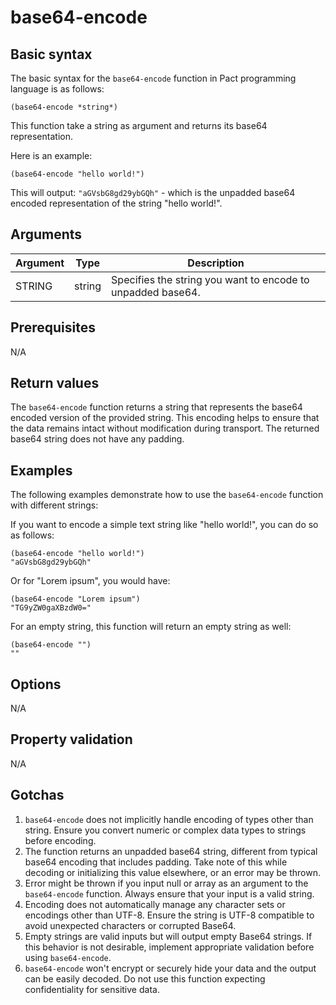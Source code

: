 # base64-encode

## Basic syntax

The basic syntax for the `base64-encode` function in Pact programming language is as follows:

```pact
(base64-encode *string*)
```

This function take a string as argument and returns its base64 representation.

Here is an example:

```pact
(base64-encode "hello world!")
```

This will output: `"aGVsbG8gd29ybGQh"` - which is the unpadded base64 encoded representation of the string "hello world!".

## Arguments

| Argument | Type | Description |
| --- | --- | --- |
| STRING | string | Specifies the string you want to encode to unpadded base64. |

## Prerequisites

N/A

## Return values

The `base64-encode` function returns a string that represents the base64 encoded version of the provided string. This encoding helps to ensure that the data remains intact without modification during transport. The returned base64 string does not have any padding.

## Examples

The following examples demonstrate how to use the `base64-encode` function with different strings:

If you want to encode a simple text string like "hello world!", you can do so as follows:

```pact
(base64-encode "hello world!")
"aGVsbG8gd29ybGQh"
```

Or for "Lorem ipsum", you would have:

```pact
(base64-encode "Lorem ipsum")
"TG9yZW0gaXBzdW0="
```

For an empty string, this function will return an empty string as well:

```pact
(base64-encode "")
""
```

## Options

N/A

## Property validation

N/A

## Gotchas

1. `base64-encode` does not implicitly handle encoding of types other than string. Ensure you convert numeric or complex data types to strings before encoding.
2. The function returns an unpadded base64 string, different from typical base64 encoding that includes padding. Take note of this while decoding or initializing this value elsewhere, or an error may be thrown.
3. Error might be thrown if you input null or array as an argument to the `base64-encode` function. Always ensure that your input is a valid string.
4. Encoding does not automatically manage any character sets or encodings other than UTF-8. Ensure the string is UTF-8 compatible to avoid unexpected characters or corrupted Base64.
5. Empty strings are valid inputs but will output empty Base64 strings. If this behavior is not desirable, implement appropriate validation before using `base64-encode`.
6. `base64-encode` won't encrypt or securely hide your data and the output can be easily decoded. Do not use this function expecting confidentiality for sensitive data.

